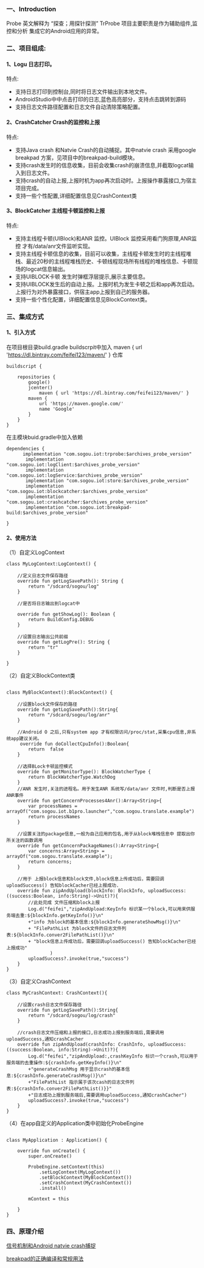 ### 一、Introduction
Probe 英文解释为 “探查；用探针探测”
TrProbe 项目主要职责是作为辅助组件,监控和分析 集成它的Android应用的异常。

### 二、项目组成:

#### 1、Logu 日志打印。
特点:
- 支持日志打印到控制台,同时将日志文件输出到本地文件。
- AndroidStudio中中点击打印的日志,蓝色高亮部分，支持点击跳转到源码
- 支持日志文件路径配置和日志文件自动清除策略配置。

#### 2、CrashCatcher Crash的监控和上报
特点:
- 支持Java crash 和Natvie Crash的自动捕捉。其中natvie crash 采用google breakpad 方案，见项目中的breakpad-build模块。
- 支持crash发生时的信息收集，目前会收集crash的崩溃信息,并截取logcat输入到日志文件。
- 支持crash的自动上报,上报时机为app再次启动时。上报操作暴露接口,为宿主项目完成。
- 支持一些个性配置,详细配置信息见CrashContext类

#### 3、BlockCatcher 主线程卡顿监控和上报
特点:
- 支持主线程卡顿(UIBlock)和ANR 监控。UIBlock 监控采用看门狗原理,ANR监控 才有/data/anr文件监听实现。
- 支持主线程卡顿信息的收集，目前可以收集，主线程卡顿发生时的主线程堆栈、最近20秒的主线程堆栈历史、卡顿线程现场所有线程的堆栈信息、卡顿现场的logcat信息输出。
- 支持UIBLOCK卡顿 发生时弹框浮层提示,展示主要信息。
- 支持UIBLOCK发生后的自动上报。上报时机为发生卡顿之后和app再次启动。上报行为对外暴露接口，供宿主app上报到自己的服务器。
- 支持一些个性化配置，详细配置信息见BlockContext类。

### 三、集成方式
#### 1、引入方式

在项目根目录build.gradle buildscrpit中加入      maven { url 'https://dl.bintray.com/feifei123/maven/' } 仓库


```
buildscript {

    repositories {
        google()
        jcenter()
            maven { url 'https://dl.bintray.com/feifei123/maven/' }
        maven {
            url 'https://maven.google.com/'
            name 'Google'
        }
    }
}
```
在主模块buid.gradle中加入依赖

```
dependencies {
      implementation "com.sogou.iot:trprobe:$archives_probe_version"
       implementation "com.sogou.iot:logClient:$archives_probe_version"
       implementation "com.sogou.iot:logService:$archives_probe_version"
       implementation "com.sogou.iot:store:$archives_probe_version"
       implementation "com.sogou.iot:blockcatcher:$archives_probe_version"
       implementation "com.sogou.iot:crashcatcher:$archives_probe_version"
       implementation "com.sogou.iot:breakpad-build:$archives_probe_version"

}
```

#### 2、使用方法

（1）自定义LogContext
```
class MyLogContext:LogContext() {

    //定义日志文件保存路径
    override fun getLogSavePath(): String {
        return "/sdcard/sogou/log"
    }

    //是否将日志输出到logcat中
     
    override fun getShowLog(): Boolean {
        return BuildConfig.DEBUG
    }

    //设置日志输出公共前缀
    override fun getLogPre(): String {
        return "tr"
    }

}
```

（2）自定义BlockContext类
```

class MyBlockContext():BlockContext() {

    //设置block文件保存的路径
    override fun getLogSavePath():String{
        return "/sdcard/sogou/log/anr"
    }

    //Android O 之后,只有system app 才有权限访问/proc/stat,采集cpu信息,非系统app建议关闭。
     override fun doCollectCpuInfo():Boolean{
        return  false
    }

    //选择BLock卡顿监控模式
    override fun getMonitorType(): BlockWatcherType {
        return BlockWatcherType.WatchDog
    }
    //ANR 发生时,关注的进程名。用于发生ANR 系统写/data/anr 文件时,判断是否上报ANR事件
    override fun getConcernProcesses4Anr():Array<String>{
        var processNames = arrayOf("com.sogou.iot.b1pro.launcher","com.sogou.translate.example")
        return processNames
    }

    //设置关注的package信息,一般为自己应用的包名,用于从block堆栈信息中 提取出你所关注的函数调用
    override fun getConcernPackageNames():Array<String>{
        var concerns:Array<String> = arrayOf("com.sogou.translate.example");
        return concerns;
    }

    //用于 上报block信息和block文件,block信息上传成功后，需要回调uploadSuccess() 告知blockCacher已经上报成功.
    override fun zipAndUpload(blockInfo: BlockInfo, uploadSuccess:((success:Boolean, info:String)->Unit)?){
        //此处完成 文件压缩和block上报
        Log.d("feifei","zipAndUpload:KeyInfo 标识某一个block,可以用来供服务端去重:${blockInfo.getKeyInfo()}\n"
        +"info 为block的基本信息:${blockInfo.generateShowMsg()}\n"
        + "FilePathList 为block文件的日志文件列表:${blockInfo.conver2FilePathList()}\n"
        + "block信息上传成功后，需要回调uploadSuccess() 告知blockCacher已经上报成功"
                )
        uploadSuccess?.invoke(true,"success")
    }
}
```

（3）自定义CrashContext
```
class MyCrashContext: CrashContext(){

    //设置crash日志文件保存路径
    override fun getLogSavePath():String{
        return "/sdcard/sogou/log/crash"
    }
    
    //crash日志文件压缩和上报的接口,日志成功上报到服务端后,需要调用uploadSuccess,通知crashCacher
    override fun zipAndUpload(crashInfo: CrashInfo, uploadSuccess:((success:Boolean, info:String)->Unit)?){
        Log.d("feifei","zipAndUpload:,crashKeyInfo 标识一个crash,可以用于服务端的去重操作:${crashInfo.getKeyInfo()}\n"
        +"generateCrashMsg 用于显示crash的基本信息:${crashInfo.generateCrashMsg()}\n"
        +"FilePathList 指示属于该次cash的日志文件列表:${crashInfo.conver2FilePathList()}}"
        +"日志成功上报到服务端后,需要调用uploadSuccess,通知crashCacher")
        uploadSuccess?.invoke(true,"success")
    }
}
```

（4）在app自定义的Application类中初始化ProbeEngine
```

class MyApplication : Application() {

    override fun onCreate() {
        super.onCreate()
        
        ProbeEngine.setContext(this)
            .setLogContext(MyLogContext())
            .setBlockContext(MyBlockContext())
            .setCrashContext(MyCrashContext())
            .install()
        
        mContext = this
      
    }
}
```
### 四、原理介绍

[信号机制和Android natvie crash捕捉](https://www.jianshu.com/p/e00e23d0fa01)

[breakpad的正确编译和常规用法](https://www.jianshu.com/p/1e15640fae7a)